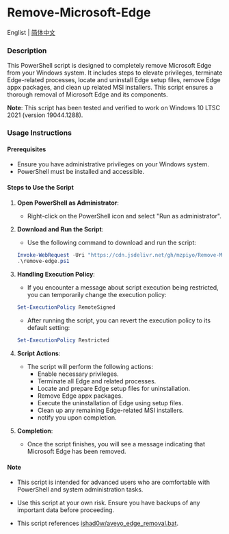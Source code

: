# Remove-Microsoft-Edge

Englist | [简体中文](./README.zh-CN.md)

### Description
This PowerShell script is designed to completely remove Microsoft Edge from your Windows system. It includes steps to elevate privileges, terminate Edge-related processes, locate and uninstall Edge setup files, remove Edge appx packages, and clean up related MSI installers. This script ensures a thorough removal of Microsoft Edge and its components.

**Note**: This script has been tested and verified to work on Windows 10 LTSC 2021 (version 19044.1288).

### Usage Instructions
#### Prerequisites
- Ensure you have administrative privileges on your Windows system.
- PowerShell must be installed and accessible.

#### Steps to Use the Script
1. **Open PowerShell as Administrator**:
   - Right-click on the PowerShell icon and select "Run as administrator".

2. **Download and Run the Script**:
   - Use the following command to download and run the script:
   ```powershell
   Invoke-WebRequest -Uri "https://cdn.jsdelivr.net/gh/mzpiyo/Remove-Microsoft-Edge/remove-edge.ps1" -OutFile "remove-edge.ps1"
   .\remove-edge.ps1
   ```

3. **Handling Execution Policy**:
   - If you encounter a message about script execution being restricted, you can temporarily change the execution policy:
   ```powershell
   Set-ExecutionPolicy RemoteSigned
   ```
   - After running the script, you can revert the execution policy to its default setting:
   ```powershell
   Set-ExecutionPolicy Restricted
   ```

4. **Script Actions**:
   - The script will perform the following actions:
     - Enable necessary privileges.
     - Terminate all Edge and related processes.
     - Locate and prepare Edge setup files for uninstallation.
     - Remove Edge appx packages.
     - Execute the uninstallation of Edge using setup files.
     - Clean up any remaining Edge-related MSI installers.
     - notify you upon completion.

5. **Completion**:
   - Once the script finishes, you will see a message indicating that Microsoft Edge has been removed.

#### Note
- This script is intended for advanced users who are comfortable with PowerShell and system administration tasks.
- Use this script at your own risk. Ensure you have backups of any important data before proceeding.

- This script references [ishad0w/aveyo_edge_removal.bat](https://gist.github.com/ishad0w/3b79bf829e9725aa102b2e8446bb5ef8).
